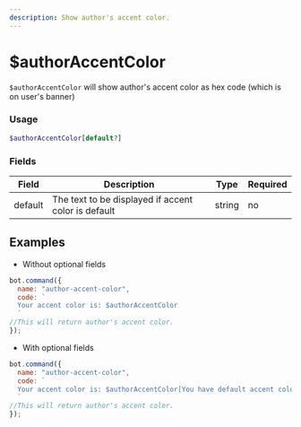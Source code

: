 ```yaml
---
description: Show author's accent color.
---
```


# $authorAccentColor

`$authorAccentColor` will show author's accent color as hex code (which is on user's banner)

### Usage

```php
$authorAccentColor[default?]
```

### Fields

| Field   | Description                                         | Type   | Required |
| ------- | --------------------------------------------------- | ------ | -------- |
| default | The text to be displayed if accent color is default | string | no       |

## Examples

* Without optional fields

```javascript
bot.command({
  name: "author-accent-color",
  code: `
  Your accent color is: $authorAccentColor
  `
//This will return author's accent color.
});
```

* With optional fields

```javascript
bot.command({
  name: "author-accent-color",
  code: `
  Your accent color is: $authorAccentColor[You have default accent color.]
  `
//This will return author's accent color.
});
```
